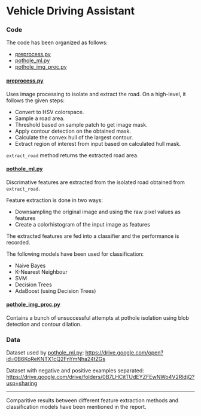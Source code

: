
# Vehicle Driving Assistant

### Code
The code has been organized as follows:
* [preprocess.py](https://github.com/crunchbang/MP_Project/blob/master/ML/final_code/preprocess.py)
* [pothole_ml.py](https://github.com/crunchbang/MP_Project/blob/master/ML/final_code/pothole_ml.py)
* [pothole_img_proc.py](https://github.com/crunchbang/MP_Project/blob/master/ML/final_code/pothole_img_proc.py)


#### [preprocess.py](https://github.com/crunchbang/MP_Project/blob/master/ML/final_code/preprocess.py)

Uses image processing to isolate and extract the road. On a high-level, it follows the given steps:
* Convert to HSV colorspace.
* Sample a road area.
* Threshold based on sample patch to get image mask.
* Apply contour detection on the obtained mask.
* Calculate the convex hull of the largest contour. 
* Extract region of interest from input based on calculated hull mask.

```extract_road``` method returns the extracted road area.

#### [pothole_ml.py](https://github.com/crunchbang/MP_Project/blob/master/ML/final_code/pothole_ml.py)

Discrimative features are extracted from the isolated road obtained from ```extract_road```. 

Feature extraction is done in two ways:
* Downsampling the original image and using the raw pixel values as features
* Create a colorhistogram of the input image as features

The extracted features are fed into a classifier and the performance is recorded. 

The following models have been used for classification:
* Naive Bayes
* K-Nearest Neighbour
* SVM
* Decision Trees
* AdaBoost (using Decision Trees)

#### [pothole_img_proc.py](https://github.com/crunchbang/MP_Project/blob/master/ML/final_code/pothole_img_proc.py)
Contains a bunch of unsuccessful attempts at pothole isolation using blob detection and contour dilation. 

### Data

Dataset used by [pothole_ml.py](https://github.com/crunchbang/MP_Project/blob/master/ML/final_code/pothole_ml.py): 
https://drive.google.com/open?id=0B6KoReKNTX1cQ2FnYmNha24tZGs

Dataset with negative and positive examples separated: https://drive.google.com/drive/folders/0B7LHCitTUdEYZFEwNWo4V2RldjQ?usp=sharing

-----
 Comparitive results between different feature extraction methods and classification models have been mentioned in the report.



